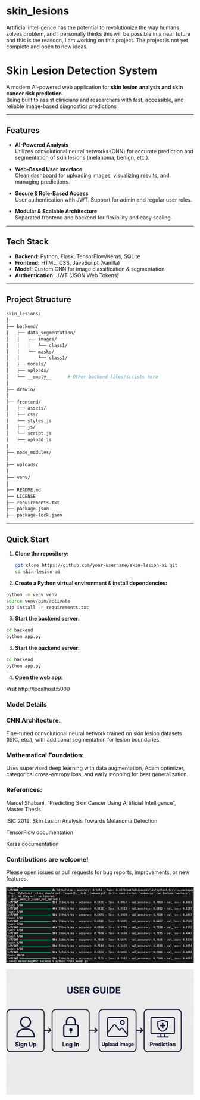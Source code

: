 # skin_lesions
Artificial intelligence has the potential to revolutionize the way humans solves problem, and I personally thinks this will be possible in a near future and this is the reasoon, I am working on this project.
The project is not yet complete and open to new ideas.

# Skin Lesion Detection System

A modern AI-powered web application for **skin lesion analysis and skin cancer risk prediction**.  
Being built to assist clinicians and researchers with fast, accessible, and reliable image-based diagnostics predictions

---

## Features

- **AI-Powered Analysis**  
  Utilizes convolutional neural networks (CNN) for accurate prediction and segmentation of skin lesions (melanoma, benign, etc.).

- **Web-Based User Interface**  
  Clean dashboard for uploading images, visualizing results, and managing predictions.

- **Secure & Role-Based Access**  
  User authentication with JWT. Support for admin and regular user roles.

- **Modular & Scalable Architecture**  
  Separated frontend and backend for flexibility and easy scaling.

---

## Tech Stack

- **Backend:** Python, Flask, TensorFlow/Keras, SQLite  
- **Frontend:** HTML, CSS, JavaScript (Vanilla)  
- **Model:** Custom CNN for image classification & segmentation  
- **Authentication:** JWT (JSON Web Tokens)

---

## Project Structure
```bash
skin_lesions/
│
├── backend/
│   ├── data_segmentation/
│   │   ├── images/
│   │   │   └── class1/
│   │   └── masks/
│   │       └── class1/
│   ├── models/
│   ├── uploads/
│   └── __empty__      # Other backend files/scripts here
│
├── drawio/
│
├── frontend/
│   ├── assets/
│   ├── css/
│   └── styles.js 
│   ├── js/
│   └── script.js 
│   └── upload.js   
│
├── node_modules/
│
├── uploads/
│
├── venv/
│
├── README.md
├── LICENSE
├── requirements.txt
├── package.json
├── package-lock.json

```
---

## Quick Start

1. **Clone the repository:**
   ```bash
   git clone https://github.com/your-username/skin-lesion-ai.git
   cd skin-lesion-ai
    ```
2. **Create a Python virtual environment & install dependencies:**
```bash
python -m venv venv
source venv/bin/activate
pip install -r requirements.txt
```
3. **Start the backend server:**
```bash
cd backend
python app.py

```
3. **Start the backend server:**

```bash
cd backend
python app.py
``` 

4. **Open the web app:**

Visit http://localhost:5000

### Model Details
### CNN Architecture:
Fine-tuned convolutional neural network trained on skin lesion datasets (ISIC, etc.), with additional segmentation for lesion boundaries.

### Mathematical Foundation:
Uses supervised deep learning with data augmentation, Adam optimizer, categorical cross-entropy loss, and early stopping for best generalization.

### References:

Marcel Shabani, “Predicting Skin Cancer Using Artificial Intelligence”, Master Thesis

ISIC 2019: Skin Lesion Analysis Towards Melanoma Detection

TensorFlow documentation

Keras documentation

### Contributions are welcome!
Please open issues or pull requests for bug reports, improvements, or new features.





![alt text](image.png)

![alt text](image-1.png)